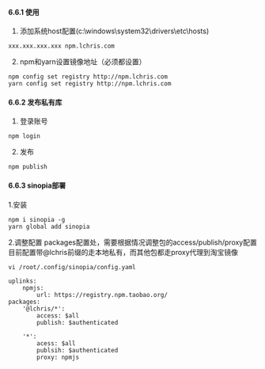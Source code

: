 #### 6.6.1 使用
1. 添加系统host配置(c:\windows\system32\drivers\etc\hosts)
```
xxx.xxx.xxx.xxx npm.lchris.com
```
2. npm和yarn设置镜像地址（必须都设置）
```
npm config set registry http://npm.lchris.com
yarn config set registry http://npm.lchris.com
```

#### 6.6.2 发布私有库
1. 登录账号
```
npm login
```
2. 发布
```
npm publish
```

#### 6.6.3 sinopia部署
1.安装

```
npm i sinopia -g
yarn global add sinopia
```

2.调整配置
packages配置处，需要根据情况调整包的access/publish/proxy配置
目前配置带@lchris前缀的走本地私有，而其他包都走proxy代理到淘宝镜像

```
vi /root/.config/sinopia/config.yaml

uplinks:
	npmjs:
		url: https://registry.npm.taobao.org/
packages:
	'@lchris/*':
		access: $all
		publish: $authenticated

	'*':
		acess: $all
		publsih: $authenticated
		proxy: npmjs
```